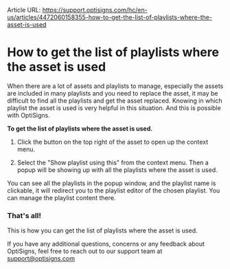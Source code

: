 Article URL: https://support.optisigns.com/hc/en-us/articles/4472060158355-how-to-get-the-list-of-playlists-where-the-asset-is-used

# How to get the list of playlists where the asset is used 

When there are a lot of assets and playlists to manage, especially the assets
are included in many playlists and you need to replace the asset, it may be
difficult to find all the playlists and get the asset replaced. Knowing in
which playlist the asset is used is very helpful in this situation. And this
is possible with OptiSigns.

**To get the list of playlists where the asset is used.**

1) Click the button on the top right of the asset to open up the context menu.

2) Select the "Show playlist using this" from the context menu. Then a popup
will be showing up with all the playlists where the asset is used.

You can see all the playlists in the popup window, and the playlist name is
clickable, it will redirect you to the playlist editor of the chosen playlist.
You can manage the playlist content there.

### **That's all!**

This is how you can get the list of playlists where the asset is used.

If you have any additional questions, concerns or any feedback about
OptiSigns, feel free to reach out to our support team at
[support@optisigns.com](mailto:support@optisigns.com)

